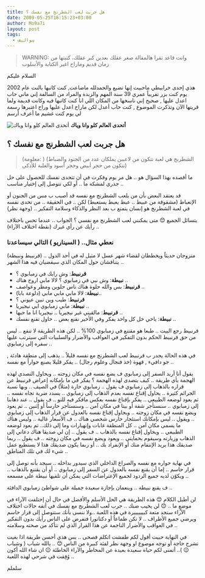 ```yaml
---
title: هل جربت لعب الشطرنج مع نفسك ؟
date: 2009-05-25T16:15:23+03:00
author: Mo9a7i
layout: post
tags:
  - سواليف
---
```

> WARNING: وانت قاعد تقرا هالمقالة صغر عقلك بعدين كبر عقلك، كتبتها من زمان قديم وماراح اغير الكتابة والأسلوب

السلام عليكم

هذي إحدى خرابيطي ماحبيت إنها تضيع والحمدلله ماضاعت, كنت كاتبها بالنت عام 2002 يوم كنت بزر تقريباً عمري 39 سنة المهم والزبدة والمراد من السالفة إني ماني حاب اعدل عليها , صحيح إني ناسخها من المكان اللي انا كنت كاتبها فيه وكانت قديمة ولما قريتها الآن وتذكرت الموضوع , كنت حاب أعدل لكن ماراح اعدل عليها وراح اعتبرها رسمة لي يوم كنت غشيم ما أعرف أرسم
  
![أتحدى العالم كلو وانا وياك](https://images.pexels.com/photos/1040157/pexels-photo-1040157.jpeg?auto=compress&cs=tinysrgb&dpr=2&h=500&w=800)
__أتحدى العالم كلو وانا وياك__

## هل جربت لعب الشطرنج مع نفسك ؟
> (معلومة: ) (الشطرنج هي لعبة تتكون من لاعبين يملكان عدد من الجنود والضباط تتكون من حجر أبيض وحجر أسود والغلبة للأذكى)

ما أقصده بهذا السؤال هو .. هل مر يوم وفكرت في أن تتحدى نفسك للحصول على حل جذري لمشكة ما .. أو لكي تتوصل إلى إختيار مناسب ..

قد يعتقد البعض بأن من يلعب الشطرنج مع نفسه قد أصيب ب مس من الجنون أو الإنعباط (مشقوقة من عبيط .. عبط يعبط يستعبط) لكن .. في الحقيقة .. من تحدى نفسه في لعبة الشطرنج هو إنسان يتمتع ب بعد النظر والذكاء وسلامة التفكير .. (وجهة نظر)

يتسائل الجميع 😊 متى يمكنني لعب الشطرنج مع نفسي ؟ الجواب .. عندما تحس باختلاف رأيك عن رأي غيرك (نقطة اختلاف الآراء) ..

### نعطي مثال.. ( السيناريو ) التالي سيساعدنا

(قرنبيط ونبيطة) متزوجان حديثاً ويخططان لقضاء شهر عسل لا مثيل له في أحد الدول .. يتناقشان حول المكان الذي سيقضيان فيه هذا الشهر ..

- **قرنبيط**: وش رايك في زمبابوي ؟
- **نبيطة**: وش نبي في زمبابوي ؟ لالا مابي اروح هناك ..
- **قرنبيط**: بس والله حلوة هناك ناس حلوين ومطر وعواصف ..
- **نبيطة**: لالا مابي مابي مابي (دلوعة بابا)..
- **قرنبيط**: طيب وين تبين عيوني ؟
- **نبيطة**: مابي زمبابوي ابي نيجيريا ..
- **قرنبيط**: مالقيتي غير نيجيريا .. نيجيريا انا ما حبها ..
- **نبيطة**: ياخي خل كل واحد يفكر وفي الأخير نقنع بعض .. حاول تقنع نفسك ..

قرنبيط رجع البيت .. طبعا هو مقتنع في زمبابوي 100% .. لكن هذه الطريقة لا تنفع .. ليس من حق قرنبيط الحكم بدون التفكير في العواقب والأضرار والسلبيات التي سيترتب عليها سفره إلى زمبابوي ..

في هذه الحالة يجدر ب قرنبيط لعب الشطرنج مع نفسه قليلاً .. يذهب إلى منطقة هادئة , جو دافيء , قهوة (خذ فنجال وعلوم رجال) .. يفكر قليلا يصنع حواراً مع نفسه ..

يقول أنا أريد السفر إلى زمبابوي ف يضع نفسه في مكان زوجته .. ويحاول التصدي لهذه الهجمة بأي طريقة .. كيف يتصدى لهذه الهجمة ؟ يفكر في ما بإمكانه إعراض قرنبيط عن قراره بالذهاب إلى زمبابوي ف يقول .. زمبابوي حارة (مثلاً) في الصيف .. وبها نسبة الجرائم كثيرة .. يحاول إقناع نفسه بعدم الذهاب إلى زمبابوي .. يسدد ضربة تجاه نفسه .. ثم يعود لوضعه الطبيعي .. يفكر بإقناع نفسه بعكس مافكر فيه للتو .. ف يقول .. عند ذهابنا إلى زمبابوي .. سنستأجر شقة أو بيتا في مكان آمن .. وسنستأجر حارساً أو إثنين .. ثم يعود ويضع نفسه في مكان زوجته .. ويحاول إقناع نفسه بالعدول عن قرار الذهاب إلى زمبابوي .. ويقول .. ليس بإمكانك استئجار حارس شخصي هناك .. ف الأسعار غالية .. وليس هناك ما يسمى مكان آمن .. كل المنطقة غابات وإنهيارات وما إلى ذلك.. ثم يعود لوضعه الطبيعي .. ويحاول إقناع نفسه بالذهاب .. ف يقول .. إن لي صديقا هناك دعاني إلى الذهاب وزيارته وسيقوم بحمايتي .. ويعود ويضع نفسه في مكان زوجته .. ف يقول .. ربما صديقك هذا يريد الإنتقام منك أو الإنفراد بك .. أو ربما يكون صديقك هذا لا يستطيع عمل شيء لك في تلك المناطق ..

في نهاية حواره مع نفسه والصراع الداخلي الذي سيدور بداخله .. سيجد بأنه توصل إلى قرار حاسم .. إما أن يقنع نفسه بالعدول عن السفر إلى زمبابوي .. أو أن يقتنع بالذهاب .. ويكوّن لديه جميع الردود لجميع الإعتراضات التي يمكن أن تلقيها نبيطة على مسمعه ..

ف يقنع نبيطة .. وينعمان بإجازة سعيدة جميلة على شواطئ زمبابوي الدافئة ..

لن أطيل الكلام 😊 هذه الطريقة هي الحل الأسلم والأفضل في حال أن إختلفت الآراء في موضعٍ ما .. 😊 لن يخيب ضنك .. جرب لعب الشطرنج مع نفسك في أتفه حالات اختلاف الآراء ستجد متعة كبييييييرة في هذه اللعبة ..ولا ننسى بأنك ستتوصل إلى قرار حاسم ويرضي جميع الأطراف .. لا تكن طماعاُ أو دكتاتورا فتفرض على الناس رأيك بدون التفكير في العواقب والأضرار الناجمة عن هذا القرار الذي لم تتأكد من صحته وسلامته ..

في النهاية حبيت أقول لكم طفشت اتكلم فصحى .. بس هذي أحسن طريقة اذا بغيت تشرح حاجة أو توجه موضوع او وجهة نظر لفئة كبيرة من الناس 😊 .. يالله شباب ( وشياب 😉 ).. أتمنى لكم حياة سعيدة بعيدة عن المخاطر والآراء الخاطئة 😉 ان شاء الله أكون وُفِقت في شرحي لهذه اللعبة ..

سلملم
